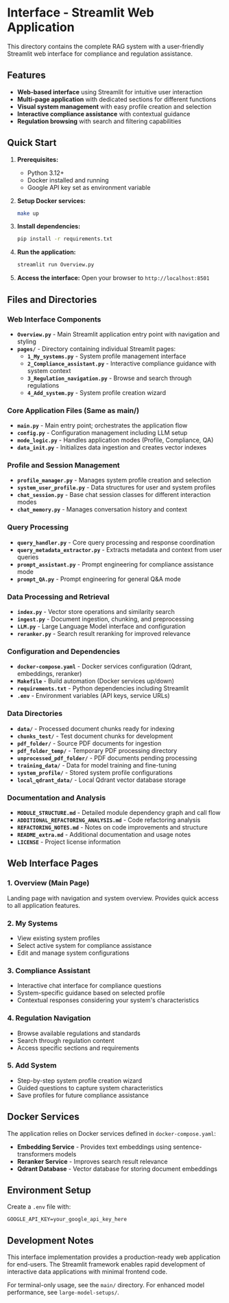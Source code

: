 # Interface - Streamlit Web Application

This directory contains the complete RAG system with a user-friendly Streamlit web interface for compliance and regulation assistance.

## Features

- **Web-based interface** using Streamlit for intuitive user interaction
- **Multi-page application** with dedicated sections for different functions
- **Visual system management** with easy profile creation and selection
- **Interactive compliance assistance** with contextual guidance
- **Regulation browsing** with search and filtering capabilities

## Quick Start

1. **Prerequisites:**
   - Python 3.12+
   - Docker installed and running
   - Google API key set as environment variable

2. **Setup Docker services:**
   ```bash
   make up
   ```

3. **Install dependencies:**
   ```bash
   pip install -r requirements.txt
   ```

4. **Run the application:**
   ```bash
   streamlit run Overview.py
   ```

5. **Access the interface:**
   Open your browser to `http://localhost:8501`

## Files and Directories

### Web Interface Components
- **`Overview.py`** - Main Streamlit application entry point with navigation and styling
- **`pages/`** - Directory containing individual Streamlit pages:
  - **`1_My_systems.py`** - System profile management interface
  - **`2_Compliance_assistant.py`** - Interactive compliance guidance with system context
  - **`3_Regulation_navigation.py`** - Browse and search through regulations
  - **`4_Add_system.py`** - System profile creation wizard

### Core Application Files (Same as main/)
- **`main.py`** - Main entry point; orchestrates the application flow
- **`config.py`** - Configuration management including LLM setup
- **`mode_logic.py`** - Handles application modes (Profile, Compliance, QA)
- **`data_init.py`** - Initializes data ingestion and creates vector indexes

### Profile and Session Management
- **`profile_manager.py`** - Manages system profile creation and selection
- **`system_user_profile.py`** - Data structures for user and system profiles
- **`chat_session.py`** - Base chat session classes for different interaction modes
- **`chat_memory.py`** - Manages conversation history and context

### Query Processing
- **`query_handler.py`** - Core query processing and response coordination
- **`query_metadata_extractor.py`** - Extracts metadata and context from user queries
- **`prompt_assistant.py`** - Prompt engineering for compliance assistance mode
- **`prompt_QA.py`** - Prompt engineering for general Q&A mode

### Data Processing and Retrieval
- **`index.py`** - Vector store operations and similarity search
- **`ingest.py`** - Document ingestion, chunking, and preprocessing
- **`LLM.py`** - Large Language Model interface and configuration
- **`reranker.py`** - Search result reranking for improved relevance

### Configuration and Dependencies
- **`docker-compose.yaml`** - Docker services configuration (Qdrant, embeddings, reranker)
- **`Makefile`** - Build automation (Docker services up/down)
- **`requirements.txt`** - Python dependencies including Streamlit
- **`.env`** - Environment variables (API keys, service URLs)

### Data Directories
- **`data/`** - Processed document chunks ready for indexing
- **`chunks_test/`** - Test document chunks for development
- **`pdf_folder/`** - Source PDF documents for ingestion
- **`pdf_folder_temp/`** - Temporary PDF processing directory
- **`unprocessed_pdf_folder/`** - PDF documents pending processing
- **`training_data/`** - Data for model training and fine-tuning
- **`system_profile/`** - Stored system profile configurations
- **`local_qdrant_data/`** - Local Qdrant vector database storage

### Documentation and Analysis
- **`MODULE_STRUCTURE.md`** - Detailed module dependency graph and call flow
- **`ADDITIONAL_REFACTORING_ANALYSIS.md`** - Code refactoring analysis
- **`REFACTORING_NOTES.md`** - Notes on code improvements and structure
- **`README_extra.md`** - Additional documentation and usage notes
- **`LICENSE`** - Project license information

## Web Interface Pages

### 1. Overview (Main Page)
Landing page with navigation and system overview. Provides quick access to all application features.

### 2. My Systems
- View existing system profiles
- Select active system for compliance assistance
- Edit and manage system configurations

### 3. Compliance Assistant
- Interactive chat interface for compliance questions
- System-specific guidance based on selected profile
- Contextual responses considering your system's characteristics

### 4. Regulation Navigation
- Browse available regulations and standards
- Search through regulation content
- Access specific sections and requirements

### 5. Add System
- Step-by-step system profile creation wizard
- Guided questions to capture system characteristics
- Save profiles for future compliance assistance

## Docker Services

The application relies on Docker services defined in `docker-compose.yaml`:

- **Embedding Service** - Provides text embeddings using sentence-transformers models
- **Reranker Service** - Improves search result relevance
- **Qdrant Database** - Vector database for storing document embeddings

## Environment Setup

Create a `.env` file with:
```
GOOGLE_API_KEY=your_google_api_key_here
```

## Development Notes

This interface implementation provides a production-ready web application for end-users. The Streamlit framework enables rapid development of interactive data applications with minimal frontend code.

For terminal-only usage, see the `main/` directory. For enhanced model performance, see `large-model-setups/`.